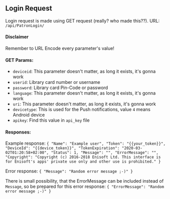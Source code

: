 ## Login Request

Login request is made using GET request (really? who made this??).
URL: `/api/PatronLogin/`

#### Disclaimer
Remember to URL Encode every parameter's value!

#### GET Params:

- `deviceid`: This parameter doesn't matter, as long it exists, it's gonna work
- `userid`: Library card number or username
- `password`: Library card Pin-Code or password
- `language`: This parameter doesn't matter, as long it exists, it's gonna work
- `uri`: This parameter doesn't matter, as long it exists, it's gonna work
- `devicetype`: This is used for the Push notifications, value `4` means Android device
- `apikey`: Find this value in `api_key` file
 #### Responses:
Example response:
`{
    "Name": "Example user",
    "Token": "{{your_token}}",
    "DeviceId": "{{device_token}}",
    "TokenExpiration": "2020-03-02T01:20:58+02:00",
    "Status": 1,
    "Message": "",
    "ErrorMessage": "",
    "Copyright": "Copyright (c) 2016-2018 Enisoft Ltd. This interface is for Enisoft's apps' private use only and other use is prohibited."
}`

Error response:
`{
    "Message": "Random error message ;-)"
}`

There is small possibility, that the ErrorMessage can be included instead of `Message`, so be prepared for this error response:
`{
    "ErrorMessage": "Random error message ;-)"
}`
